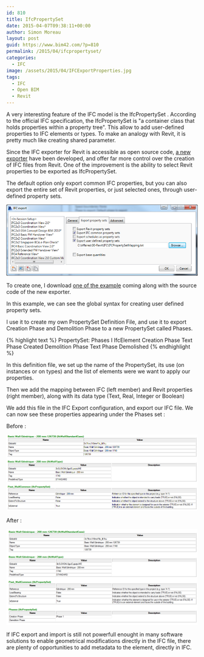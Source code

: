 ```yaml
---
id: 810
title: IfcPropertySet
date: 2015-04-07T09:38:11+00:00
author: Simon Moreau
layout: post
guid: https://www.bim42.com/?p=810
permalink: /2015/04/ifcpropertyset/
categories:
  - IFC
image: /assets/2015/04/IFCExportProperties.jpg
tags:
  - IFC
  - Open BIM
  - Revit
---
```

A very interesting feature of the IFC model is the IfcPropertySet . According to the official IFC specification, the IfcPropertySet is "a container class that holds properties within a property tree". This allow to add user-defined properties to IFC elements or types. To make an analogy with Revit, it is pretty much like creating shared parameter.

Since the IFC exporter for Revit is accessible as open source code, [a new exporter](https://apps.exchange.autodesk.com/RVT/en/Detail/Index?id=appstore.exchange.autodesk.com%3Aifc2015_windows32and64%3Aen) have been developed, and offer far more control over the creation of IFC files from Revit. One of the improvement is the ability to select Revit properties to be exported as IfcPropertySet.

The default option only export common IFC properties, but you can also export the entire set of Revit properties, or just selected ones, through user-defined property sets.

![IFCExportProperties](/assets/2015/04/IFCExportProperties.jpg)

To create one, I download [one of the example](http://sourceforge.net/p/ifcexporter/wiki/Notes%20on%20support%20for%20Extended%20FMHandOverView/) coming along with the source code of the new exporter.

In this example, we can see the global syntax for creating user defined property sets.

I use it to create my own PropertySet Definition File, and use it to export Creation Phase and Demolition Phase to a new PropertySet called Phases.

{% highlight text %}
PropertySet:  Phases  I IfcElement
Creation Phase  Text  Phase Created
Demolition Phase  Text  Phase Demolished
{% endhighlight %}

In this definition file, we set up the name of the PropertySet, its use (on instances or on types) and the list of elements were we want to apply our properties.

Then we add the mapping between IFC (left member) and Revit properties (right member), along with its data type (Text, Real, Integer or Boolean)

We add this file in the IFC Export configuration, and export our IFC file. We can now see these properties appearing under the Phases set :

Before :

![Before](/assets/2015/04/Before.jpg)

After :

![After](/assets/2015/04/After.jpg)

If IFC export and import is still not powerfull enought in many software solutions to enable geometrical modifications directly in the IFC file, there are plenty of opportunities to add metadata to the element, directly in IFC.